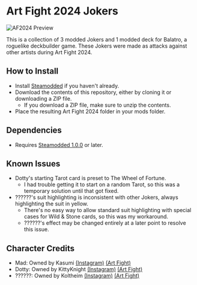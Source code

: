 # Art Fight 2024 Jokers

![AF2024 Preview](https://github.com/UltraCboy/ArtFight2024/blob/main/preview.jpg?raw=true)

This is a collection of 3 modded Jokers and 1 modded deck for Balatro, a roguelike deckbuilder game.
These Jokers were made as attacks against other artists during Art Fight 2024.

## How to Install
- Install [Steamodded](https://github.com/Steamopollys/Steamodded) if you haven't already.
- Download the contents of this repository, either by cloning it or downloading a ZIP file.
  - If you download a ZIP file, make sure to unzip the contents.
- Place the resulting Art Fight 2024 folder in your mods folder.

## Dependencies
- Requires [Steamodded 1.0.0](https://github.com/Steamopollys/Steamodded) or later.

## Known Issues
- Dotty's starting Tarot card is preset to The Wheel of Fortune. 
  - I had trouble getting it to start on a random Tarot, so this was a temporary solution until that got fixed.
- ??????'s suit highlighting is inconsistent with other Jokers, always highlighting the suit in yellow.
  - There's no easy way to allow standard suit highlighting with special cases for Wild & Stone cards, so this was my workaround.
  - ??????'s effect may be changed entirely at a later point to resolve this issue.
  
## Character Credits
- Mad: Owned by Kasumi [(Instagram)](https://www.instagram.com/kasu.mi.a/) [(Art Fight)](https://artfight.net/~Kasumi)
- Dotty: Owned by KittyKnight [(Instagram)](https://www.instagram.com/kitty._knight/) [(Art Fight)](https://artfight.net/~KittyKnight)
- ??????: Owned by Koltheim [(Instagram)](https://instagram.com/siphonophoraeee/) [(Art Fight)](https://artfight.net/~Koltheim)